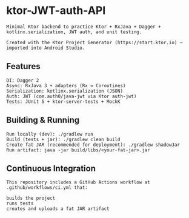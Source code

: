 # ktor-JWT-auth-API

    Minimal Ktor backend to practice Ktor + RxJava + Dagger + kotlinx.serialization, JWT auth, and unit testing.

    Created with the Ktor Project Generator (https://start.ktor.io) — imported into Android Studio.

## Features

    DI: Dagger 2
    Async: RxJava 3 + adapters (Rx ↔ Coroutines)
    Serialization: kotlinx.serialization (JSON)
    Auth: JWT (com.auth0/java-jwt via Ktor auth-jwt)
    Tests: JUnit 5 + ktor-server-tests + MockK

## Building & Running

    Run locally (dev): ./gradlew run
    Build (tests + jar): ./gradlew clean build
    Create fat JAR (recommended for deployment): ./gradlew shadowJar
    Run artifact: java -jar build/libs/<your-fat-jar>.jar

## Continuous Integration

    This repository includes a GitHub Actions workflow at .github/workflows/ci.yml that:

    builds the project
    runs tests
    creates and uploads a fat JAR artifact

